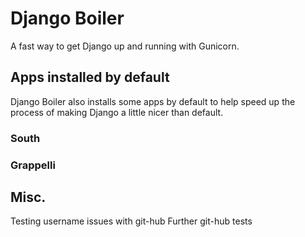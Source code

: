 # Django Boiler
A fast way to get Django up and running with Gunicorn.

## Apps installed by default
Django Boiler also installs some apps by default to help speed up the process of making Django a
little nicer than default.

### South
### Grappelli



## Misc.
Testing username issues with git-hub
Further git-hub tests
